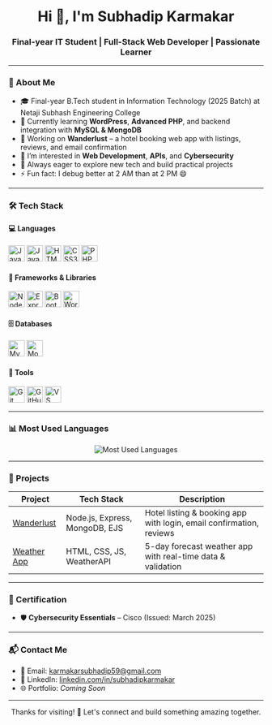 <h1 align="center">Hi 👋, I'm Subhadip Karmakar</h1>
<h3 align="center">Final-year IT Student | Full-Stack Web Developer | Passionate Learner</h3>

---

### 🚀 About Me

- 🎓 Final-year B.Tech student in Information Technology (2025 Batch) at Netaji Subhash Engineering College  
- 🌱 Currently learning **WordPress**, **Advanced PHP**, and backend integration with **MySQL & MongoDB**  
- 🔭 Working on **Wanderlust** – a hotel booking web app with listings, reviews, and email confirmation  
- 🧠 I’m interested in **Web Development**, **APIs**, and **Cybersecurity**  
- 🧩 Always eager to explore new tech and build practical projects  
- ⚡ Fun fact: I debug better at 2 AM than at 2 PM 😄  

---

### 🛠️ Tech Stack

#### 💻 Languages
<p align="left">
  <img src="https://cdn.jsdelivr.net/gh/devicons/devicon/icons/java/java-original.svg" height="32" alt="Java" />
  <img src="https://cdn.jsdelivr.net/gh/devicons/devicon/icons/javascript/javascript-original.svg" height="32" alt="JavaScript" />
  <img src="https://cdn.jsdelivr.net/gh/devicons/devicon/icons/html5/html5-original.svg" height="32" alt="HTML5" />
  <img src="https://cdn.jsdelivr.net/gh/devicons/devicon/icons/css3/css3-original.svg" height="32" alt="CSS3" />
  <img src="https://cdn.jsdelivr.net/gh/devicons/devicon/icons/php/php-original.svg" height="32" alt="PHP" />
</p>

#### 🧰 Frameworks & Libraries
<p align="left">
  <img src="https://cdn.jsdelivr.net/gh/devicons/devicon/icons/nodejs/nodejs-original.svg" height="32" alt="Node.js" />
  <img src="https://cdn.jsdelivr.net/gh/devicons/devicon/icons/express/express-original.svg" height="32" alt="Express.js" />
  <img src="https://cdn.jsdelivr.net/gh/devicons/devicon/icons/bootstrap/bootstrap-plain.svg" height="32" alt="Bootstrap" />
  <img src="https://cdn.jsdelivr.net/gh/devicons/devicon/icons/wordpress/wordpress-plain.svg" height="32" alt="WordPress" />
</p>

#### 🗄️ Databases
<p align="left">
  <img src="https://cdn.jsdelivr.net/gh/devicons/devicon/icons/mysql/mysql-original.svg" height="32" alt="MySQL" />
  <img src="https://cdn.jsdelivr.net/gh/devicons/devicon/icons/mongodb/mongodb-original.svg" height="32" alt="MongoDB" />
</p>

#### 🔧 Tools
<p align="left">
  <img src="https://cdn.jsdelivr.net/gh/devicons/devicon/icons/git/git-original.svg" height="32" alt="Git" />
  <img src="https://cdn.jsdelivr.net/gh/devicons/devicon/icons/github/github-original.svg" height="32" alt="GitHub" />
  <img src="https://cdn.jsdelivr.net/gh/devicons/devicon/icons/vscode/vscode-original.svg" height="32" alt="VS Code" />
</p>


---

### 📊 Most Used Languages

<p align="center">
  <img src="https://github-readme-stats.vercel.app/api/top-langs/?username=SubhadipKarmakar&layout=compact&theme=tokyonight&hide_border=true&langs_count=8" alt="Most Used Languages" />
</p>

---

### 💼 Projects

| Project | Tech Stack | Description |
|--------|------------|-------------|
| [Wanderlust](https://wanderlust-2-wru2.onrender.com/listings) | Node.js, Express, MongoDB, EJS | Hotel listing & booking app with login, email confirmation, reviews |
| [Weather App](https://weather-app-five-chi-47.vercel.app/) | HTML, CSS, JS, WeatherAPI | 5-day forecast weather app with real-time data & validation |

---

### 📜 Certification

- 🛡️ **Cybersecurity Essentials** – Cisco (Issued: March 2025)

---

### 📬 Contact Me

- 📧 Email: [karmakarsubhadip59@gmail.com](mailto:karmakarsubhadip59@gmail.com)  
- 💼 LinkedIn: [linkedin.com/in/subhadipkarmakar](https://linkedin.com/in/subhadipkarmakar)  
- 🌐 Portfolio: *Coming Soon*

---

<p align="center">Thanks for visiting! 🌟 Let's connect and build something amazing together.</p>




